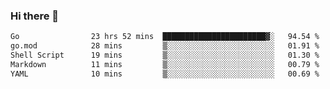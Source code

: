 ### Hi there 👋

<!--
**yeya24/yeya24** is a ✨ _special_ ✨ repository because its `README.md` (this file) appears on your GitHub profile.

Here are some ideas to get you started:

- 🔭 I’m currently working on ...
- 🌱 I’m currently learning ...
- 👯 I’m looking to collaborate on ...
- 🤔 I’m looking for help with ...
- 💬 Ask me about ...
- 📫 How to reach me: ...
- 😄 Pronouns: ...
- ⚡ Fun fact: ...
-->

<!--START_SECTION:waka-->

```txt
Go                23 hrs 52 mins  ███████████████████████▓░   94.54 %
go.mod            28 mins         ▒░░░░░░░░░░░░░░░░░░░░░░░░   01.91 %
Shell Script      19 mins         ▒░░░░░░░░░░░░░░░░░░░░░░░░   01.30 %
Markdown          11 mins         ▒░░░░░░░░░░░░░░░░░░░░░░░░   00.79 %
YAML              10 mins         ▒░░░░░░░░░░░░░░░░░░░░░░░░   00.69 %
```

<!--END_SECTION:waka-->
